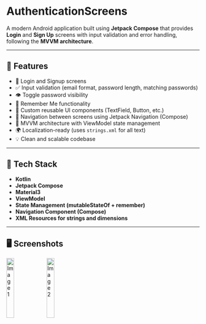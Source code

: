 # AuthenticationScreens

A modern Android application built using **Jetpack Compose** that provides **Login** and **Sign Up** screens with input validation and error handling, following the **MVVM architecture**.

---

## 🚀 Features

- 🔐 Login and Signup screens
- ✅ Input validation (email format, password length, matching passwords)
- 👁️ Toggle password visibility
- 🧠 Remember Me functionality
- 🎨 Custom reusable UI components (TextField, Button, etc.)
- 🧭 Navigation between screens using Jetpack Navigation (Compose)
- 🧩 MVVM architecture with ViewModel state management
- 🌍 Localization-ready (uses `strings.xml` for all text)
- 💡 Clean and scalable codebase

---

## 🧱 Tech Stack

- **Kotlin**
- **Jetpack Compose**
- **Material3**
- **ViewModel**
- **State Management (mutableStateOf + remember)**
- **Navigation Component (Compose)**
- **XML Resources for strings and dimensions**

---

## 🖥️ Screenshots
<p>
  <img src= "https://github.com/user-attachments/assets/81227c5d-5e57-44fe-8256-d02656c8e1a6" alt="Image 1" width="20%"" />
  <img src= "https://github.com/user-attachments/assets/5ceec6e4-d44d-4947-87c2-f8a390403fe5" alt="Image 2" width="20%" />
</p>

